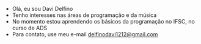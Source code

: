 - Olá, eu sou Davi Delfino
- Tenho interesses nas áreas de programação e da música
- No momento estou aprendendo os básicos da programação no IFSC, no curso de ADS
- Para contato, use meu e-mail delfinodavi1212@gmail.com

